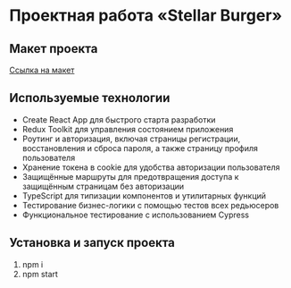# Проектная работа «Stellar Burger»

## Макет проекта
[Ссылка на макет](https://www.figma.com/file/vIywAvqfkOIRWGOkfOnReY/React-Fullstack_-Проектные-задачи-(3-месяца)_external_link?type=design&node-id=0-1&mode=design)

## Используемые технологии
- Create React App для быстрого старта разработки
- Redux Toolkit для управления состоянием приложения
- Роутинг и авторизация, включая страницы регистрации, восстановления и сброса пароля, а также страницу профиля пользователя
- Хранение токена в cookie для удобства авторизации пользователя
- Защищённые маршруты для предотвращения доступа к защищённым страницам без авторизации
- TypeScript для типизации компонентов и утилитарных функций
- Тестирование бизнес-логики с помощью тестов всех редьюсеров
- Функциональное тестирование с использованием Cypress

## Установка и запуск проекта
1. npm i
2. npm start
